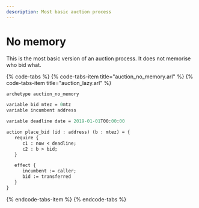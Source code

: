 ```yaml
---
description: Most basic auction process
---
```


# No memory

This is the most basic version of an auction process. It does not memorise who bid what.

{% code-tabs %}
{% code-tabs-item title="auction\_no\_memory.arl" %}
{% code-tabs-item title="auction\_lazy.arl" %}
<!-- contract: auction_no_memory -->
```ocaml
archetype auction_no_memory

variable bid mtez = 0mtz
variable incumbent address

variable deadline date = 2019-01-01T00:00:00

action place_bid (id : address) (b : mtez) = {
   require {
      c1 : now < deadline;
      c2 : b > bid;
   }

   effect {
      incumbent := caller;
      bid := transferred
   }
}

```
{% endcode-tabs-item %}
{% endcode-tabs %}



